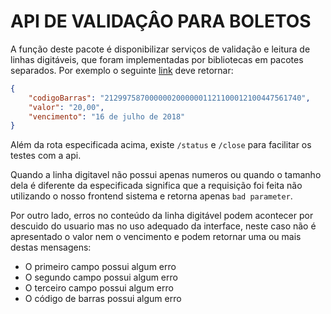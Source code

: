 # API DE VALIDAÇÂO PARA BOLETOS
A função deste pacote é disponibilizar serviços de validação e leitura de linhas
digitáveis, que foram implementadas por bibliotecas em pacotes separados. Por
exemplo o seguinte [link](
http://localhost:8080/boleto/21290001192110001210904475617405975870000002000)
deve retornar:
```JSON
{
    "codigoBarras": "21299758700000020000001121100012100447561740",
    "valor": "20,00",
    "vencimento": "16 de julho de 2018"
}
```

Além da rota especificada acima, existe `/status` e `/close` para facilitar os
testes com a api.

Quando a linha digitavel não possui apenas numeros ou quando o tamanho dela é
diferente da especificada significa que a requisição foi feita não utilizando o
nosso frontend sistema e retorna apenas `bad parameter`.

Por outro lado, erros no conteúdo da linha digitável podem acontecer por
descuido do usuario mas no uso adequado da interface, neste caso não é
apresentado o valor nem o vencimento e podem retornar uma ou mais destas
mensagens:
- O primeiro campo possui algum erro
- O segundo campo possui algum erro
- O terceiro campo possui algum erro
- O código de barras possui algum erro